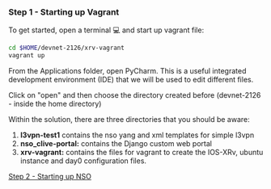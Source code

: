 ### Step 1 - Starting up Vagrant

To get started, open a terminal :computer: and start up vagrant file:

```bash
cd $HOME/devnet-2126/xrv-vagrant
vagrant up
```

From the Applications folder, open PyCharm. This is a useful integrated development environment 
(IDE) that we will be used to edit different files. 
 
Click on "open" and then choose the directory created before (devnet-2126 - inside the home directory)

Within the solution, there are three directories that you should be aware:

1. **l3vpn-test1** contains the nso yang and xml templates for simple l3vpn
2. **nso_clive-portal:** contains the Django custom web portal
3. **xrv-vagrant:** contains the files for vagrant to create the IOS-XRv, ubuntu instance and day0 configuration files.

[Step 2 - Starting up NSO]

[Step 2 - Starting up NSO]: step2.md
